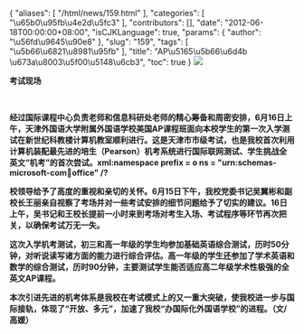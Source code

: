 {
    "aliases": [
        "/html/news/159.html"
    ],
    "categories": [
        "\u65b0\u95fb\u4e2d\u5fc3"
    ],
    "contributors": [],
    "date": "2012-06-18T00:00:00+08:00",
    "isCJKLanguage": true,
    "params": {
        "author": "\u56fd\u9645\u90e8"
    },
    "slug": "159",
    "tags": [
        "\u5b66\u6821\u8981\u95fb"
    ],
    "title": "AP\u5165\u5b66\u6d4b \u673a\u8003\u5f00\u5148\u6cb3",
    "toc": true
}
**![](https://cdn.tfls.online/mirror/full/dfce8232e86dd0a0e505e8d302b28a4ad4e00b70.jpg)**

**考试现场**

 

**经过国际课程中心负责老师和信息科研处老师的精心筹备和周密安排，6月16日上午，天津外国语大学附属外国语学校美国AP课程班面向本校学生的第一次入学测试在新世纪科教楼计算机教室顺利进行。这是天津市市级考试，也是我校首次利用计算机装配最先进的培生（Pearson）机考系统进行国际联网测试、学生挑战全英文“机考”的首次尝试。xml:namespace prefix = o ns = "urn:schemas-microsoft-com:office:office" /?**

**校领导给予了高度的重视和亲切的关怀。6月15日下午，我校党委书记吴翼彬和副校长王丽亲自视察了考场并对一些考试安排的细节问题给予了切实的建议。16日上午，吴书记和王校长提前一小时来到考场对考生入场、考试程序等环节再次把关，以确保考试万无一失。**

**这次入学机考测试，初三和高一年级的学生均参加基础英语综合测试，历时50分钟，对听说读写诸方面的能力进行综合评估。高一年级的学生还参加了学术英语和数学的综合测试，历时90分钟，主要测试学生能否适应高二年级学术性极强的全英文AP课程。**

**本次引进先进的机考体系是我校在考试模式上的又一重大突破，使我校进一步与国际接轨，体现了“开放、多元”，加速了我校“办国际化外国语学校”的进程。（文/高媛）**

